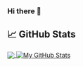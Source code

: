### Hi there 👋

<!--
**daniel-donateli/daniel-donateli** is a ✨ _special_ ✨ repository because its `README.md` (this file) appears on your GitHub profile.

Here are some ideas to get you started:

- 🔭 I’m currently working on ...
- 🌱 I’m currently learning ...
- 👯 I’m looking to collaborate on ...
- 🤔 I’m looking for help with ...
- 💬 Ask me about ...
- 📫 How to reach me: ...
- 😄 Pronouns: ...
- ⚡ Fun fact: ...
-->

## &#x1f4c8; GitHub Stats

<a href="https://github.com/daniel-donatel/daniel-donateli">
  <img align="center" src="https://github-readme-stats.vercel.app/api/top-langs/?username=daniel-donateli,html&title_color=ffffff&text_color=c9cacc&icon_color=2bbc8a&bg_color=1d1f21" />
</a>

<a href="https://github.com/daniel-donateli/daniel-donateli">
  <img align="center" src="https://github-readme-stats.vercel.app/api?username=daniel-donateli&show_icons=true&line_height=27&count_private=true&title_color=ffffff&text_color=c9cacc&icon_color=2bbc8a&bg_color=1d1f21" alt="My GitHub Stats" />
</a>
 
